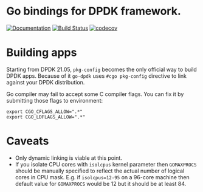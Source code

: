 # Go bindings for DPDK framework.
[![Documentation](https://godoc.org/github.com/yerden/go-dpdk?status.svg)](http://godoc.org/github.com/yerden/go-dpdk) [![Build Status](https://github.com/yerden/go-dpdk/actions/workflows/unit.yml/badge.svg)](https://github.com/yerden/go-dpdk/actions/workflows/unit.yml) [![codecov](https://codecov.io/gh/yerden/go-dpdk/branch/master/graph/badge.svg?token=1XW04KL02S)](https://codecov.io/gh/yerden/go-dpdk)

# Building apps

Starting from DPDK 21.05, `pkg-config` becomes the only official way to build DPDK apps. Because of it `go-dpdk` uses `#cgo pkg-config` directive to link against your DPDK distribution.

Go compiler may fail to accept some C compiler flags. You can fix it by submitting those flags to environment:
```
export CGO_CFLAGS_ALLOW=".*"
export CGO_LDFLAGS_ALLOW=".*"
```

# Caveats
* Only dynamic linking is viable at this point.
* If you isolate CPU cores with `isolcpus` kernel parameter then `GOMAXPROCS` should be manually specified to reflect the actual number of logical cores in CPU mask. E.g. if `isolcpus=12-95` on a 96-core machine then default value for `GOMAXPROCS` would be 12 but it should be at least 84.
